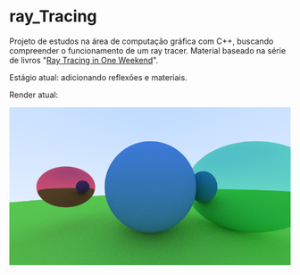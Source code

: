# ray_Tracing
Projeto de estudos na área de computação gráfica com C++, buscando compreender o funcionamento de um ray tracer. Material baseado na série de livros "[Ray Tracing in One Weekend](https://raytracing.github.io/)".

Estágio atual: adicionando reflexões e materiais. 

Render atual: 

<p align="center"> 
  <img src="./pre1.png">  
</p>
